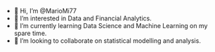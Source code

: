 - 👋 Hi, I’m @MarioMi77
- 👀 I’m interested in Data and Financial Analytics.
- 🌱 I’m currently learning Data Science and Machine Learning on my spare time.
- 💞️ I’m looking to collaborate on statistical modelling and analysis.

<!---
MarioMi77/MarioMi77 is a ✨ special ✨ repository because its `README.md` (this file) appears on your GitHub profile.
You can click the Preview link to take a look at your changes.
--->
